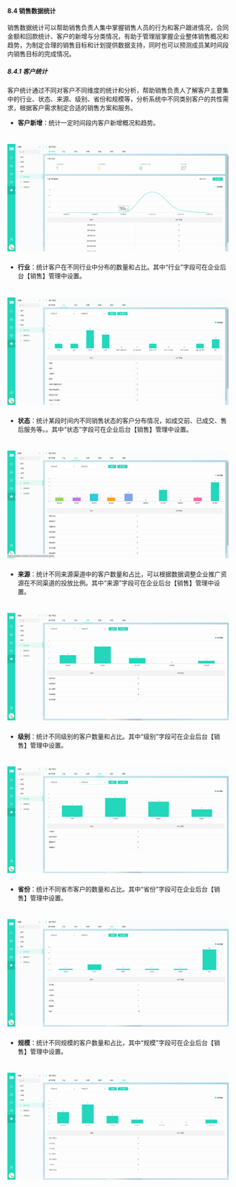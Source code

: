 #### 8.4 销售数据统计

销售数据统计可以帮助销售负责人集中掌握销售人员的行为和客户跟进情况，合同金额和回款统计、客户的新增与分类情况，有助于管理层掌握企业整体销售概况和趋势，为制定合理的销售目标和计划提供数据支持，同时也可以预测成员某时间段内销售目标的完成情况。

##### 8.4.1 客户统计

客户统计通过不同对客户不同维度的统计和分析，帮助销售负责人了解客户主要集中的行业、状态、来源、级别、省份和规模等，分析系统中不同类别客户的共性需求，根据客户需求制定合适的销售方案和服务。

* **客户新增**：统计一定时间段内客户新增概况和趋势。

# ![](/assets/8.4.1客户新增.png)

* **行业**：统计客户在不同行业中分布的数量和占比。其中“行业”字段可在企业后台【销售】管理中设置。

# ![](/assets/8.4.1行业.png)

* **状态**：统计某段时间内不同销售状态的客户分布情况，如成交前、已成交、售后服务等。。其中“状态”字段可在企业后台【销售】管理中设置。

# ![](/assets/8.4.1状态.png)

* **来源**：统计不同来源渠道中的客户数量和占比，可以根据数据调整企业推广资源在不同渠道的投放比例。其中“来源”字段可在企业后台【销售】管理中设置。

# ![](/assets/8.4.1来源.png)

* **级别**：统计不同级别的客户数量和占比。其中“级别”字段可在企业后台【销售】管理中设置。

# ![](/assets/8.4.1级别.png)

* **省份**：统计不同省市客户的数量和占比。其中“省份”字段可在企业后台【销售】管理中设置。

# ![](/assets/8.4.1省份.png)

* **规模**：统计不同规模的客户数量和占比，其中“规模”字段可在企业后台【销售】管理中设置。

# ![](/assets/8.4.1规模.png)

